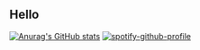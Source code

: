 ## Hello
[![Anurag's GitHub stats](https://github-readme-stats.vercel.app/api?username=synrequest)](https://github.com/anuraghazra/github-readme-stats) [![spotify-github-profile](https://spotify-github-profile.kittinanx.com/api/view?uid=chiwichiwi2010&cover_image=true&theme=default&show_offline=false&background_color=121212&interchange=false)](https://github.com/kittinan/spotify-github-profile)
